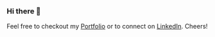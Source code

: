 ### Hi there 👋
Feel free to checkout my [Portfolio](https://oliverklukas.github.io/) or to connect on [LinkedIn](https://www.linkedin.com/in/oliver-klukas/). Cheers!
